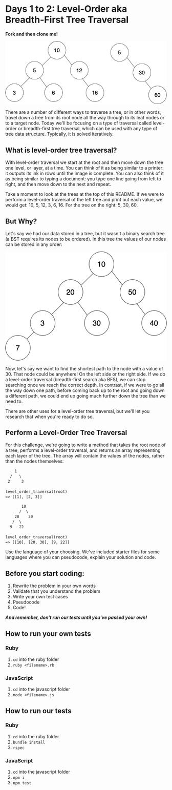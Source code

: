 # Days 1 to 2: Level-Order aka Breadth-First Tree Traversal

**Fork and then clone me!**

![Trees](./trees.png)

There are a number of different ways to traverse a tree, or in other words, travel down a tree from its root node all the way through to its leaf nodes or to a target node. Today we'll be focusing on a type of traversal called level-order or breadth-first tree traversal, which can be used with any type of tree data structure. Typically, it is solved iteratively.

## What is level-order tree traversal?

With level-order traversal we start at the root and then move down the tree one level, or layer, at a time. You can think of it as being similar to a printer: it outputs its ink in rows until the image is complete. You can also think of it as being similar to typing a document: you type one line going from left to right, and then move down to the next and repeat.

Take a moment to look at the trees at the top of this README. If we were to perform a level-order traversal of the left tree and print out each value, we would get: 10, 5, 12, 3, 6, 16. For the tree on the right: 5, 30, 60.

## But Why?

Let's say we had our data stored in a tree, but it wasn't a binary search tree (a BST requires its nodes to be ordered). In this tree the values of our nodes can be stored in any order:

![Trees](./unordered_tree.png)

Now, let's say we want to find the shortest path to the node with a value of 30. That node could be anywhere! On the left side or the right side. If we do a level-order traversal (breadth-first search aka BFS), we can stop searching once we reach the correct depth. In contrast, if we were to go all the way down one path, before coming back up to the root and going down a different path, we could end up going much further down the tree than we need to.

There are other uses for a level-order tree traversal, but we'll let you research that when you're ready to do so.

## Perform a Level-Order Tree Traversal

For this challenge, we're going to write a method that takes the root node of a tree, performs a level-order traversal, and returns an array representing each layer of the tree. The array will contain the values of the nodes, rather than the nodes themselves:

```
    1
  /   \
 2     3

level_order_traversal(root)
=> [[1], [2, 3]]
```

```
       10
      /  \
    20    30
   /  \
  9   22

level_order_traversal(root)
=> [[10], [20, 30], [9, 22]]
```

Use the language of your choosing. We've included starter files for some languages where you can pseudocode, explain your solution and code.

## Before you start coding:

1. Rewrite the problem in your own words
2. Validate that you understand the problem
3. Write your own test cases
4. Pseudocode
5. Code!

**_And remember, don't run our tests until you've passed your own!_**

## How to run your own tests

### Ruby

1. `cd` into the ruby folder
2. `ruby <filename>.rb`

### JavaScript

1. `cd` into the javascript folder
2. `node <filename>.js`

## How to run our tests

### Ruby

1. `cd` into the ruby folder
2. `bundle install`
3. `rspec`

### JavaScript

1. `cd` into the javascript folder
2. `npm i`
3. `npm test`
